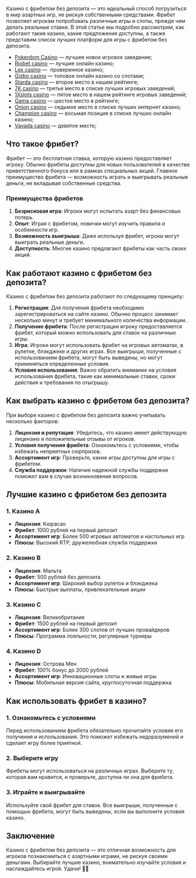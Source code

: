 Казино с фрибетом без депозита — это идеальный способ погрузиться в мир азартных игр, не рискуя собственными средствами. Фрибет позволяет игрокам попробовать различные игры и слоты, прежде чем делать реальные ставки. В этой статье мы подробно рассмотрим, как работают такие казино, какие предложения доступны, а также представим список лучших платформ для игры с фрибетом без депозита.

* [Pokerdom Casino](https://brandplay.link/FwVc4f) — лучшее новое игровое заведение;
* [Riobet casino](https://brandplay.link/TnjsxFvH) — лучшие онлайн казино;
* [Lex casino](https://brandplay.link/VMqNXPFs) —  проверенное казино;
* [Gizbo casino](https://brandplay.link/rvzLrVLp) — топовое онлайн казино со слотами;
* [Starda casino](https://brandplay.link/HDcDrxLk) — второе место в нашем рейтинге;
* [7K casino](https://brandplay.link/dd46bNgD) — третье место в списке лучших игровых заведений;
* [1Xslots casino](https://brandplay.link/J2ZbqMPZ) — пятое место в нашем рейтинге игровых заведений;
* [Gama casino](https://brandplay.link/RD52jZbL) — шестое место в рейтинге;
* [Onion casino](https://brandplay.link/8LcS6Djb) — седьмое место в списке лучших интернет казино;
* [Champion casino](https://temon-gter.cfd/go/9n8?p56190p303844p3509t17502) — восьмая позиция в списке лучших онлайн казино;
* [Vavada casino](https://vavadapartner.pro/?promo=75590753-cc8b-4c4a-8d71-99b7a2293439-jud\&target=register) — девятое место;



## Что такое фрибет?

Фрибет — это бесплатная ставка, которую казино предоставляет игроку. Обычно фрибеты доступны для новых пользователей в качестве приветственного бонуса или в рамках специальных акций. Главное преимущество фрибета — возможность играть и выигрывать реальные деньги, не вкладывая собственные средства.

### Преимущества фрибетов

1. **Безрисковая игра**: Игроки могут испытать азарт без финансовых потерь.
2. **Опыт**: Играя с фрибетом, новички могут изучить правила и особенности игр.
3. **Возможность выигрыша**: Даже используя фрибет, игроки могут выиграть реальные деньги.
4. **Доступность**: Многие казино предлагают фрибеты как часть своих акций.

## Как работают казино с фрибетом без депозита?

Казино с фрибетом без депозита работают по следующему принципу:

1. **Регистрация**: Для получения фрибета необходимо зарегистрироваться на сайте казино. Обычно процесс занимает несколько минут и требует минимального количества информации.
2. **Получение фрибета**: После регистрации игроку предоставляется фрибет, который можно использовать для ставок на различные игры.
3. **Игра**: Игроки могут использовать фрибет на игровых автоматах, в рулетке, блэкджеке и других играх. Все выигрыши, полученные с использованием фрибета, могут быть выведены, но могут применяться определенные условия.
4. **Условия использования**: Важно обратить внимание на условия использования фрибета, такие как минимальные ставки, сроки действия и требования по отыгрышу.

## Как выбрать казино с фрибетом без депозита?

При выборе казино с фрибетом без депозита важно учитывать несколько факторов:

1. **Лицензия и репутация**: Убедитесь, что казино имеет действующую лицензию и положительные отзывы от игроков.
2. **Условия получения фрибета**: Ознакомьтесь с условиями, чтобы избежать неприятных сюрпризов.
3. **Ассортимент игр**: Проверьте, какие игры доступны для игры с фрибетом.
4. **Служба поддержки**: Наличие надежной службы поддержки поможет вам в случае возникновения вопросов.

## Лучшие казино с фрибетом без депозита

### 1. Казино A

* **Лицензия**: Кюрасао
* **Фрибет**: 1000 рублей на первый депозит
* **Ассортимент игр**: Более 500 игровых автоматов и настольных игр
* **Плюсы**: Высокий RTP, дружелюбная служба поддержки

### 2. Казино B

* **Лицензия**: Мальта
* **Фрибет**: 500 рублей без депозита
* **Ассортимент игр**: Широкий выбор рулеток и блэкджека
* **Плюсы**: Быстрые выплаты, привлекательные акции

### 3. Казино C

* **Лицензия**: Великобритания
* **Фрибет**: 1500 рублей на первый депозит
* **Ассортимент игр**: Более 300 слотов от лучших провайдеров
* **Плюсы**: Программа лояльности, регулярные турниры

### 4. Казино D

* **Лицензия**: Острова Мен
* **Фрибет**: 100% бонус до 2000 рублей
* **Ассортимент игр**: Инновационные слоты и живые игры
* **Плюсы**: Мобильная версия сайта, круглосуточная поддержка

## Как использовать фрибет в казино?

### 1. Ознакомьтесь с условиями

Перед использованием фрибета обязательно прочитайте условия его получения и использования. Это поможет избежать недоразумений и сделает игру более приятной.

### 2. Выберите игру

Фрибеты могут использоваться на различных играх. Выберите ту, которая вам нравится, и проверьте, доступна ли она для фрибета.

### 3. Играйте и выигрывайте

Используйте свой фрибет для ставок. Все выигрыши, полученные с помощью фрибета, могут быть выведены, если вы выполните условия казино.

## Заключение

Казино с фрибетом без депозита — это отличная возможность для игроков познакомиться с азартными играми, не рискуя своими деньгами. Выбирайте лучшие казино, внимательно изучайте условия и наслаждайтесь игрой. Удачи! 🎲🍀
